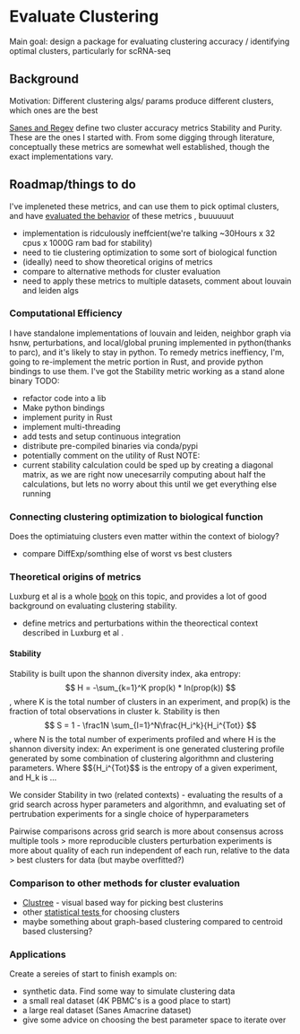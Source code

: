 # Evaluate Clustering

Main goal: design a package for evaluating clustering accuracy / identifying optimal clusters, particularly for scRNA-seq

## Background

Motivation: Different clustering algs/ params produce different clusters, which ones are the best 

[Sanes and Regev](https://www.sciencedirect.com/science/article/pii/S0092867416310078?via%3Dihub#app2) define two cluster accuracy metrics Stability and Purity. These are the ones I started with. From some digging through literature, conceptually these metrics are somewhat well established, though the exact implementations vary.

## Roadmap/things to do

I've impleneted these metrics, and can use them to pick optimal clusters, and have [evaluated the behavior](https://github.com/davemcg/scEiaD/blob/subCellType/analysis/clusterEval_metrix_analysis.ipynb) of these metrics , buuuuuut
- implementation is ridculously ineffcient(we're talking ~30Hours x 32 cpus x 1000G ram bad for stability)
- need to tie clustering optimization to some sort of biological function
- (ideally) need to show theoretical origins of metrics 
- compare to alternative methods for cluster evaluation
- need to apply these metrics to multiple datasets, comment about louvain and leiden algs 

### Computational Efficiency
I have standalone implementations of louvain and leiden, neighbor graph via hsnw, perturbations, and local/global pruning implemented in python(thanks to parc), and it's likely to stay in python.
To remedy metrics ineffiency, I'm, going to re-implement the metric portion in Rust, and provide python bindings to use them. I've got the Stability metric working as a stand alone binary
TODO:
- refactor code into a lib
- Make python bindings 
- implement purity in Rust
- implement multi-threading
- add tests and setup continuous integration
- distribute pre-compiled binaries via conda/pypi
- potentially comment on the utility of Rust 
NOTE:
- current stability calculation could be sped up by creating a diagonal matrix, as we are right now unecesarrily computing about half the calculations, but lets no worry about this until we get everything else running

### Connecting clustering optimization to biological function

Does the optimiatuing clusters even matter within the context of biology?
- compare DiffExp/somthing else of worst vs best clusters

### Theoretical origins of metrics

Luxburg et al is a whole [book](https://arxiv.org/pdf/1007.1075.pdf) on this topic, and provides a lot of good background on evaluating clustering stability. 
- define metrics and perturbations within the theorectical context described in Luxburg et al .

#### Stability
Stability is built upon the shannon diversity index, aka entropy:
 $$ H = -\sum_{k=1}^K prop(k) * ln(prop(k)) $$, where  K is the total number of clusters in an experiment, and prop(k) is the fraction of total observations in cluster k. Stability is then 
$$ S = 1 -  \frac1N \sum_{I=1}^N\frac{H_i^k}{H_i^{Tot}} $$, where N is the total number of experiments profiled and where H is the shannon diversity index:
An experiment is one generated clustering profile generated by some combination of clustering algorithmn and clustering parameters.
Where  $${H_i^{Tot}$$ is the entropy of a given experiment, 
and H_k is ...

We consider Stability in two (related contexts) - evaluating the results of a grid search across hyper parameters and algorithmn, and evaluating set of pertrubation experiments for a single choice of hyperparameters

Pairwise comparisons across grid search is more about consensus across multiple tools  > more reproducible clusters
perturbation experiments is more about quality of each run independent of each run, relative to the data > best clusters for data (but maybe  overfitted?)

### Comparison to other methods for cluster evaluation

- [Clustree](https://github.com/lazappi/clustree) - visual based way for picking best clusterins 
- other [statistical tests ](https://en.wikipedia.org/wiki/Cluster_analysis#Internal_evaluation)for choosing clusters 
- maybe something about graph-based clustering compared to centroid based clustersing?

### Applications 

Create a sereies of start to finish exampls on:
- synthetic data. Find some way to simulate clustering data 
- a small real dataset (4K PBMC's is a good place to start)
- a large real dataset (Sanes Amacrine dataset)
- give some advice on choosing the best parameter space to iterate over
